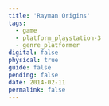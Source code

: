 ```yaml
---
title: 'Rayman Origins'
tags:
  - game
  - platform_playstation-3
  - genre_platformer
digital: false
physical: true
guide: false
pending: false
date: 2014-02-11
permalink: false
---
```

